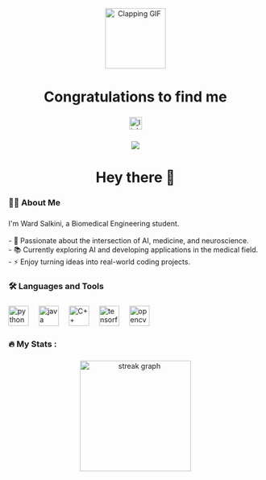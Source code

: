 <div align="center">
  <img src="(https://tenor.com/view/clap-ryan-gosling-applause-gif-17060828)" height="120" alt="Clapping GIF" />
  <h1>Congratulations to find me</h1>
</div>


###

<div align="center">
  <a href="https://www.linkedin.com/in/ward-salkini-076a80353">
    <img src="https://img.shields.io/static/v1?message=LinkedIn&logo=linkedin&label=&color=0077B5&logoColor=white&labelColor=&style=for-the-badge" height="25" alt="linkedin logo" />
  </a>
</div>

###

<div align="center">
  <img src="https://visitor-badge.laobi.icu/badge?page_id=ward-salkini.ward-salkini" />
</div>

###

<h1 align="center">Hey there 👋</h1>

###

<h3 align="left">👨‍💻 About Me</h3>

###

<p align="left">
I'm Ward Salkini, a Biomedical Engineering student.<br><br>
- 🔭 Passionate about the intersection of AI, medicine, and neuroscience.<br>
- 📚 Currently exploring AI and developing applications in the medical field.<br>
- ⚡ Enjoy turning ideas into real-world coding projects.
</p>

###

<h3 align="left">🛠 Languages and Tools</h3>

###

<div align="left">
  <img src="https://cdn.jsdelivr.net/gh/devicons/devicon/icons/python/python-original.svg" height="40" alt="python logo" />
  <img width="12" />
  <img src="https://cdn.jsdelivr.net/gh/devicons/devicon/icons/java/java-original.svg" height="40" alt="java logo" />
  <img width="12" />
  <img src="https://cdn.jsdelivr.net/gh/devicons/devicon/icons/cplusplus/cplusplus-original.svg" height="40" alt="C++ logo" />
  <img width="12" />
  <img src="https://cdn.jsdelivr.net/gh/devicons/devicon/icons/tensorflow/tensorflow-original.svg" height="40" alt="tensorflow logo" />
  <img width="12" />
  <img src="https://cdn.jsdelivr.net/gh/devicons/devicon/icons/opencv/opencv-original.svg" height="40" alt="opencv logo" />
</div>

###

<h3 align="left">🔥 My Stats :</h3>

###

<div align="center">
  <img src="https://streak-stats.demolab.com?user=ward-salkini&locale=en&mode=daily&theme=dark&hide_border=false&border_radius=5&order=3" height="220" alt="streak graph" />
</div>
